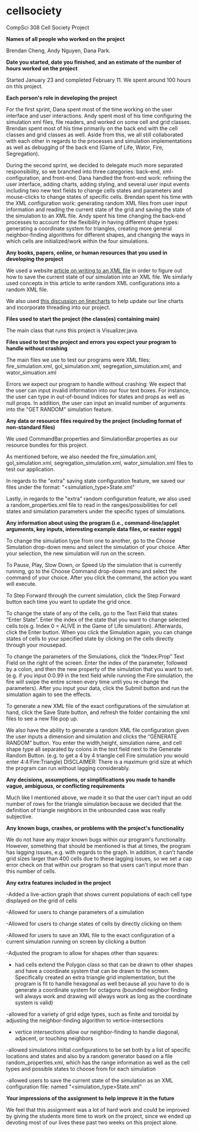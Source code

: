 # cellsociety

CompSci 308 Cell Society Project

**Names of all people who worked on the project**

Brendan Cheng, Andy Nguyen, Dana Park.

**Date you started, date you finished, and an estimate of the number of hours worked on the project**

Started January 23 and completed February 11. We spent around 100 hours on this project.

**Each person's role in developing the project**

For the first sprint, Dana spent most of the time working on the user interface and user interactions. Andy spent most of his time configuring the simulation xml files, file readers, and worked on some cell and grid classes. Brendan spent most of his time primarily on the back end with the cell classes and grid classes as well. Aside from this, we all still collaborated with each other in regards to the processes and simulation implementations as well as debugging of the back end (Game of Life, Wator, Fire, Segregation).

During the second sprint, we decided to delegate much more separated responsibility, so we branched into three categories: back-end, xml-configuration, and front-end. Dana handled the front-end work: refining the user interface, adding charts, adding styling, and several user input events including two new text fields to change cells states and parameters and mouse-clicks to change states of specific cells. Brendan spent his time with the XML configuration work: generating random XML files from user input information and reading the current state of the grid and saving the state of the simulation to an XML file. Andy spent his time changing the back-end processes to account for the flexibility in having different shape types: generating a coordinate system for triangles, creating more general neighbor-finding algorithms for different shapes, and changing the ways in which cells are initialized/work within the four simulations.

**Any books, papers, online, or human resources that you used in developing the project**

We used a website [article on writing to an XML file](http://crunchify.com/java-simple-way-to-write-xml-dom-file-in-java/) in order to figure out how to save the current state of our simulation into an XML file. We similarly used concepts in this article to write random XML configurations into a random XML file.

We also used [this discussion on linecharts](https://stackoverflow.com/questions/44036735/live-update-linechart-in-javafx) to help update our line charts and incorporate threading into our project.


**Files used to start the project (the class(es) containing main)**

The main class that runs this project is Visualizer.java. 

**Files used to test the project and errors you expect your program to handle without crashing**

The main files we use to test our programs were XML files: fire_simulation.xml, gol_simulation.xml, segregation_simulation.xml, and wator_simuation.xml

Errors we expect our program to handle without crashing: We expect that the user can input invalid information into our four text boxes. For instance, the user can type in out-of-bound indices for states and props as well as null props. In addition, the user can input an invalid number of arguments into the "GET RANDOM" simulation feature.

**Any data or resource files required by the project (including format of non-standard files)**

We used CommandBar.properties and SimulationBar.properties as our resource bundles for this project.

As mentioned before, we also needed the fire_simulation.xml, gol_simulation.xml, segregation_simulation.xml, wator_simulation.xml files to test our application.

In regards to the "extra" saving state configuration feature, we saved our files under the format: "<simulation_type>State.xml"

Lastly, in regards to the "extra" random configuration feature, we also used a random_properties.xml file to read in the ranges/possibilities for cell states and simulation parameters under the specific types of simulations.

**Any information about using the program (i.e., command-line/applet arguments, key inputs, interesting example data files, or easter eggs)**

To change the simulation type from one to another, go to the Choose Simulation drop-down menu and select the simulation of your choice. After your selection, the new simulation will run on the screen.

To Pause, Play, Slow Down, or Speed Up the simulation that is currently running, go to the Choose Command drop-down menu and select the command of your choice. After you click the command, the action you want will execute.

To Step Forward through the current simulation, click the Step Forward button each time you want to update the grid once. 

To change the state of any of the cells, go to the Text Field that states “Enter State”. Enter the index of the state that you want to change selected cells to(e.g. Index 0 = ALIVE in the Game of Life simulation). Afterwards, click the Enter button. When you click the Simulation again, you can change states of cells to your specified state by clicking on the cells directly through your mousepad.

To change the parameters of the Simulations, click the “Index:Prop” Text Field on the right of the screen. Enter the index of the parameter, followed by a colon, and then the new property of the simulation that you want to set. (e.g. if you input 0:0.99 in the text field while running the Fire simulation, the fire will swipe the entire screen every time until you re-change the parameters). After you input your data, click the Submit button and run the simulation again to see the effects.

To generate a new XML file of the exact configurations of the simulation at hand, click the Save State button, and refresh the folder containing the xml files to see a new file pop up.

We also have the ability to generate a random XML file configuration given the user inputs a dimension and simulation and clicks the  “GENERATE RANDOM” button. 
You enter the width,height, simulation name, and cell shape type all separated by colons in the text field next to the Generate Random Button. (e.g. to get a 4 by 4 triangle cell Fire simulation
you would enter 4:4:Fire:Triangle)
DISCLAIMER: There is a maximum grid size at which the program can run without lagging considerably.


**Any decisions, assumptions, or simplifications you made to handle vague, ambiguous, or conflicting requirements**

Much like I mentioned above, we made it so that the user can’t input an odd number of rows for the triangle simulation because we decided that the definition of triangle neighbors in the unbounded case was really subjective.


**Any known bugs, crashes, or problems with the project's functionality**

We do not have any major known bugs within our program's functionality. However, something that should be mentioned is that at times, the program has lagging issues, e.g. with regards to the graph. In addition, it can't handle grid sizes larger than 400 cells due to these lagging issues, so we set a cap error check on that within our program so that users can't input more than this number of cells.

**Any extra features included in the project**

-Added a live-action graph that shows current populations of each cell type displayed on the grid of cells

-Allowed for users to change parameters of a simulation

-Allowed for users to change states of cells by directly clicking on them

-Allowed for users to save an XML file to the exact configuration of a current simulation running on screen by clicking a button

-Adjusted the program to allow for shapes other than squares:

- had cells extend the Polygon class so that can be drawn to other shapes and have a coordinate system that can be drawn to the screen. Specifically created an extra triangle grid implementation, but the program is fit to handle hexagonal as well because all you have to do is generate a coordinate system for octagons (bounded neighbor finding will always work and drawing will always work as long as the coordinate system is valid)

-allowed for a variety of grid edge types, such as finite and toroidal by adjusting the neighbor-finding algorithm to vertice-intersections

- vertice intersections allow our neighbor-finding to handle diagonal, adjacent, or touching neighbors

-allowed simulations initial configurations to be set both by a list of specific locations and states and also by a random generator based on a file random_properties.xml, which has the range information as well as the cell types and possible states to choose from for each simulation

-allowed users to save the current state of the simulation as an XML configuration file: named "<simulation_type>State.xml"

**Your impressions of the assignment to help improve it in the future**

We feel that this assignment was a lot of hard work and could be improved by giving the students more time to work on the project, since we ended up devoting most of our lives these past two weeks on this project alone.
